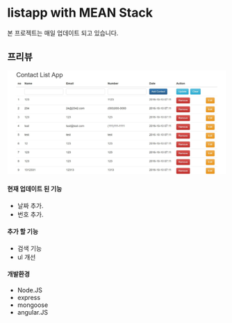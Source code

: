 # listapp with MEAN Stack

<p>본 프로젝트는 매일 업데이트 되고 있습니다. </p>







<h2>프리뷰</h2>
<img src="preview.JPG">

<h4>현재 업데이트 된 기능</h4>
<ul>
	<li>날짜 추가.</li>
	<li>번호 추가.</li>
</ul>

<h4>추가 할 기능</h4>
<ul>
	<li>검색 기능</li>
	<li>ul 개선</li>
</ul>

<h4>개발환경</h4>
<ul>
	<li>Node.JS</li>
	<li>express</li>
	<li>mongoose</li>
	<li>angular.JS</li>
</ul>
